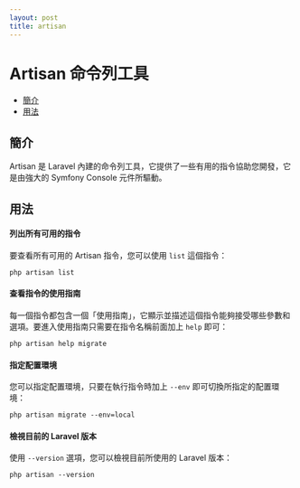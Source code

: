 ```yaml
---
layout: post
title: artisan
---
```

# Artisan 命令列工具

- [簡介](#introduction)
- [用法](#usage)

<a name="introduction"></a>
## 簡介

Artisan 是 Laravel 內建的命令列工具，它提供了一些有用的指令協助您開發，它是由強大的 Symfony Console 元件所驅動。
<a name="usage"></a>
## 用法

#### 列出所有可用的指令

要查看所有可用的 Artisan 指令，您可以使用 `list` 這個指令：

	php artisan list

#### 查看指令的使用指南

每一個指令都包含一個「使用指南」，它顯示並描述這個指令能夠接受哪些參數和選項。要進入使用指南只需要在指令名稱前面加上 `help` 即可：


	php artisan help migrate

#### 指定配置環境

您可以指定配置環境，只要在執行指令時加上 `--env` 即可切換所指定的配置環境：

	php artisan migrate --env=local

#### 檢視目前的 Laravel 版本

使用 `--version` 選項，您可以檢視目前所使用的 Laravel 版本：

	php artisan --version

